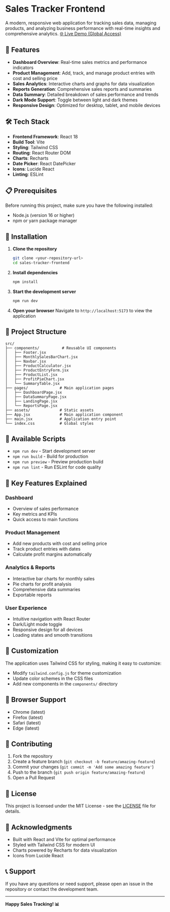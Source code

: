 # Sales Tracker Frontend

A modern, responsive web application for tracking sales data, managing products, and analyzing business performance with real-time insights and comprehensive analytics.
[🌐 Live Demo (Global Access)](https://sales-tracker-frontend-theta.vercel.app/)

## 🚀 Features

- **Dashboard Overview**: Real-time sales metrics and performance indicators
- **Product Management**: Add, track, and manage product entries with cost and selling price
- **Sales Analytics**: Interactive charts and graphs for data visualization
- **Reports Generation**: Comprehensive sales reports and summaries
- **Data Summary**: Detailed breakdown of sales performance and trends
- **Dark Mode Support**: Toggle between light and dark themes
- **Responsive Design**: Optimized for desktop, tablet, and mobile devices

## 🛠️ Tech Stack

- **Frontend Framework**: React 18
- **Build Tool**: Vite
- **Styling**: Tailwind CSS
- **Routing**: React Router DOM
- **Charts**: Recharts
- **Date Picker**: React DatePicker
- **Icons**: Lucide React
- **Linting**: ESLint

## 📋 Prerequisites

Before running this project, make sure you have the following installed:

- Node.js (version 16 or higher)
- npm or yarn package manager

## 🚀 Installation

1. **Clone the repository**
   ```bash
   git clone <your-repository-url>
   cd sales-tracker-frontend
   ```

2. **Install dependencies**
   ```bash
   npm install
   ```

3. **Start the development server**
   ```bash
   npm run dev
   ```

4. **Open your browser**
   Navigate to `http://localhost:5173` to view the application

## 📁 Project Structure

```
src/
├── components/          # Reusable UI components
│   ├── Footer.jsx
│   ├── MonthlySalesBarChart.jsx
│   ├── Navbar.jsx
│   ├── ProductCalculator.jsx
│   ├── ProductEntryForm.jsx
│   ├── ProductList.jsx
│   ├── ProfitPieChart.jsx
│   └── SummaryTable.jsx
├── pages/              # Main application pages
│   ├── DashboardPage.jsx
│   ├── DataSummaryPage.jsx
│   ├── LandingPage.jsx
│   └── ReportsPage.jsx
├── assets/             # Static assets
├── App.jsx             # Main application component
├── main.jsx            # Application entry point
└── index.css           # Global styles
```

## 🎯 Available Scripts

- `npm run dev` - Start development server
- `npm run build` - Build for production
- `npm run preview` - Preview production build
- `npm run lint` - Run ESLint for code quality

## 🌟 Key Features Explained

### Dashboard
- Overview of sales performance
- Key metrics and KPIs
- Quick access to main functions

### Product Management
- Add new products with cost and selling price
- Track product entries with dates
- Calculate profit margins automatically

### Analytics & Reports
- Interactive bar charts for monthly sales
- Pie charts for profit analysis
- Comprehensive data summaries
- Exportable reports

### User Experience
- Intuitive navigation with React Router
- Dark/Light mode toggle
- Responsive design for all devices
- Loading states and smooth transitions

## 🎨 Customization

The application uses Tailwind CSS for styling, making it easy to customize:

- Modify `tailwind.config.js` for theme customization
- Update color schemes in the CSS files
- Add new components in the `components/` directory

## 📱 Browser Support

- Chrome (latest)
- Firefox (latest)
- Safari (latest)
- Edge (latest)

## 🤝 Contributing

1. Fork the repository
2. Create a feature branch (`git checkout -b feature/amazing-feature`)
3. Commit your changes (`git commit -m 'Add some amazing feature'`)
4. Push to the branch (`git push origin feature/amazing-feature`)
5. Open a Pull Request

## 📄 License

This project is licensed under the MIT License - see the [LICENSE](LICENSE) file for details.

## 🙏 Acknowledgments

- Built with React and Vite for optimal performance
- Styled with Tailwind CSS for modern UI
- Charts powered by Recharts for data visualization
- Icons from Lucide React

## 📞 Support

If you have any questions or need support, please open an issue in the repository or contact the development team.

---

**Happy Sales Tracking! 📊**


